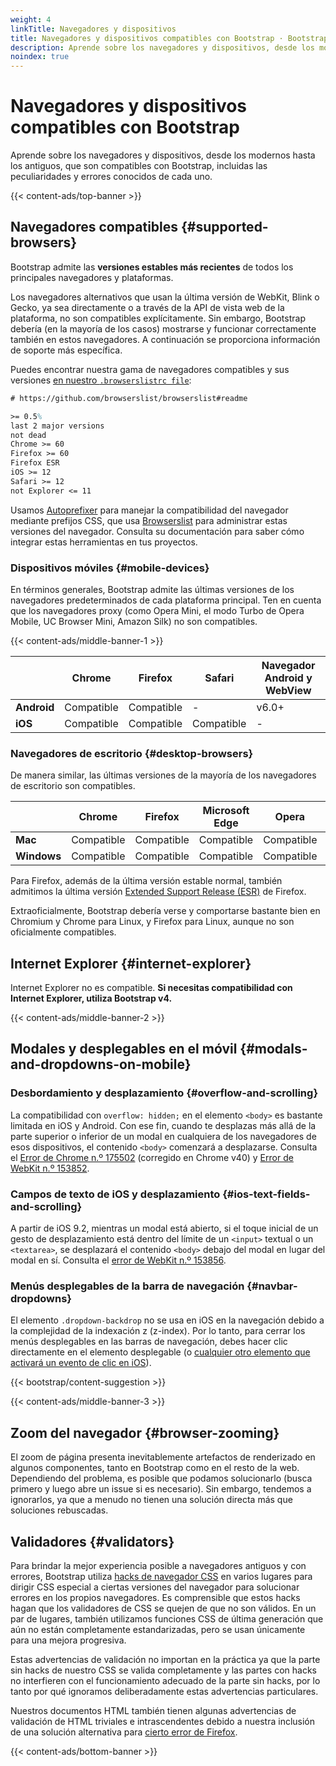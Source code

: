 ```yaml
---
weight: 4
linkTitle: Navegadores y dispositivos
title: Navegadores y dispositivos compatibles con Bootstrap · Bootstrap en Español v5.3
description: Aprende sobre los navegadores y dispositivos, desde los modernos hasta los antiguos, que son compatibles con Bootstrap, incluidas las peculiaridades y errores conocidos de cada uno.
noindex: true
---
```


# Navegadores y dispositivos compatibles con Bootstrap

Aprende sobre los navegadores y dispositivos, desde los modernos hasta los antiguos, que son compatibles con Bootstrap, incluidas las peculiaridades y errores conocidos de cada uno.

{{< content-ads/top-banner >}}

## Navegadores compatibles {#supported-browsers}

Bootstrap admite las **versiones estables más recientes** de todos los principales navegadores y plataformas.

Los navegadores alternativos que usan la última versión de WebKit, Blink o Gecko, ya sea directamente o a través de la API de vista web de la plataforma, no son compatibles explícitamente. Sin embargo, Bootstrap debería (en la mayoría de los casos) mostrarse y funcionar correctamente también en estos navegadores. A continuación se proporciona información de soporte más específica.

Puedes encontrar nuestra gama de navegadores compatibles y sus versiones [en nuestro `.browserslistrc file`](https://github.com/twbs/bootstrap/blob/v5.3.2/.browserslistrc):

```tex
# https://github.com/browserslist/browserslist#readme

>= 0.5%
last 2 major versions
not dead
Chrome >= 60
Firefox >= 60
Firefox ESR
iOS >= 12
Safari >= 12
not Explorer <= 11
```    

Usamos [Autoprefixer](https://github.com/postcss/autoprefixer) para manejar la compatibilidad del navegador mediante prefijos CSS, que usa [Browserslist](https://github.com/browserslist/browserslist) para administrar estas versiones del navegador. Consulta su documentación para saber cómo integrar estas herramientas en tus proyectos.

### Dispositivos móviles {#mobile-devices}

En términos generales, Bootstrap admite las últimas versiones de los navegadores predeterminados de cada plataforma principal. Ten en cuenta que los navegadores proxy (como Opera Mini, el modo Turbo de Opera Mobile, UC Browser Mini, Amazon Silk) no son compatibles.

{{< content-ads/middle-banner-1 >}}

|             | Chrome     | Firefox    | Safari     | Navegador Android y WebView |
| ----------- | ---------- | ---------- | ---------- | --------------------------- |
| **Android** | Compatible | Compatible | -          | v6.0+                       |
| **iOS**     | Compatible | Compatible | Compatible | -                           |

### Navegadores de escritorio {#desktop-browsers}

De manera similar, las últimas versiones de la mayoría de los navegadores de escritorio son compatibles.

|             | Chrome     | Firefox    | Microsoft Edge | Opera      | Safari     |
| ----------- | ---------- | ---------- | -------------- | ---------- | ---------- |
| **Mac**     | Compatible | Compatible | Compatible     | Compatible | Compatible |
| **Windows** | Compatible | Compatible | Compatible     | Compatible | -          |

Para Firefox, además de la última versión estable normal, también admitimos la última versión [Extended Support Release (ESR)](https://www.mozilla.org/en-US/firefox/enterprise) de Firefox.

Extraoficialmente, Bootstrap debería verse y comportarse bastante bien en Chromium y Chrome para Linux, y Firefox para Linux, aunque no son oficialmente compatibles.

## Internet Explorer {#internet-explorer}

Internet Explorer no es compatible. **Si necesitas compatibilidad con Internet Explorer, utiliza Bootstrap v4.**

{{< content-ads/middle-banner-2 >}}

## Modales y desplegables en el móvil {#modals-and-dropdowns-on-mobile}

### Desbordamiento y desplazamiento {#overflow-and-scrolling}

La compatibilidad con `overflow: hidden;` en el elemento `<body>` es bastante limitada en iOS y Android. Con ese fin, cuando te desplazas más allá de la parte superior o inferior de un modal en cualquiera de los navegadores de esos dispositivos, el contenido `<body>` comenzará a desplazarse. Consulta el [Error de Chrome n.º 175502](https://bugs.chromium.org/p/chromium/issues/detail?id=175502) (corregido en Chrome v40) y [Error de WebKit n.º 153852](https://bugs.webkit.org/show_bug.cgi?id=153852).

### Campos de texto de iOS y desplazamiento {#ios-text-fields-and-scrolling}

A partir de iOS 9.2, mientras un modal está abierto, si el toque inicial de un gesto de desplazamiento está dentro del límite de un `<input>` textual o un `<textarea>`, se desplazará el contenido `<body>` debajo del modal en lugar del modal en sí. Consulta el [error de WebKit n.º 153856](https://bugs.webkit.org/show_bug.cgi?id=153856).

### Menús desplegables de la barra de navegación {#navbar-dropdowns}

El elemento `.dropdown-backdrop` no se usa en iOS en la navegación debido a la complejidad de la indexación z (z-index). Por lo tanto, para cerrar los menús desplegables en las barras de navegación, debes hacer clic directamente en el elemento desplegable (o [cualquier otro elemento que activará un evento de clic en iOS](https://developer.mozilla.org/en-US/docs/Web/API/Element/click_event#Safari_Mobile)).

{{< bootstrap/content-suggestion >}}

{{< content-ads/middle-banner-3 >}}

## Zoom del navegador {#browser-zooming}

El zoom de página presenta inevitablemente artefactos de renderizado en algunos componentes, tanto en Bootstrap como en el resto de la web. Dependiendo del problema, es posible que podamos solucionarlo (busca primero y luego abre un issue si es necesario). Sin embargo, tendemos a ignorarlos, ya que a menudo no tienen una solución directa más que soluciones rebuscadas.

## Validadores {#validators}

Para brindar la mejor experiencia posible a navegadores antiguos y con errores, Bootstrap utiliza [hacks de navegador CSS](http://browserhacks.com) en varios lugares para dirigir CSS especial a ciertas versiones del navegador para solucionar errores en los propios navegadores. Es comprensible que estos hacks hagan que los validadores de CSS se quejen de que no son válidos. En un par de lugares, también utilizamos funciones CSS de última generación que aún no están completamente estandarizadas, pero se usan únicamente para una mejora progresiva.

Estas advertencias de validación no importan en la práctica ya que la parte sin hacks de nuestro CSS se valida completamente y las partes con hacks no interfieren con el funcionamiento adecuado de la parte sin hacks, por lo tanto por qué ignoramos deliberadamente estas advertencias particulares.

Nuestros documentos HTML también tienen algunas advertencias de validación de HTML triviales e intrascendentes debido a nuestra inclusión de una solución alternativa para [cierto error de Firefox](https://bugzilla.mozilla.org/show_bug.cgi?id=654072).

{{< content-ads/bottom-banner >}}

